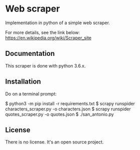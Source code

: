 # Web scraper

Implementation in python of a simple web scraper.

For more details, see the link below:
https://en.wikipedia.org/wiki/Scraper_site

## Documentation

This scraper is done with python 3.6.x.

## Installation

Do on a terminal prompt:

$ python3 -m pip install -r requirements.txt
$ scrapy runspider characters_scraper.py -o characters.json
$ scrapy runspider quotes_scraper.py -o quotes.json
$ ./san_antonio.py

## License

There is no license. It's an open source project.
